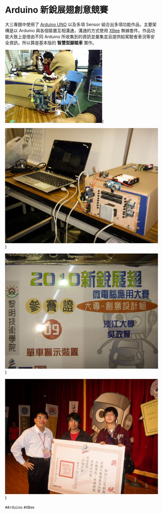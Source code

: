 # Arduino 新銳展翅創意競賽

大三專題中使用了 [Arduino UNO](https://www.arduino.cc/en/Main/ArduinoBoardUno) 以及多項 Sensor 組合出多項功能作品，主要架構是以 Arduino 與各個裝置互相溝通，溝通的方式使用 [XBee](https://en.wikipedia.org/wiki/XBee) 無線套件。作品功能大致上是借由不同 Arduino 所收集到的資訊並彙集並且提供給駕駛者車況等安全資訊，所以算是基本版的 **智慧型腳踏車** 實作。

![搭載各種感應器，簡單以紙箱示意腳踏車，實作智慧型腳踏車的概念模型](img/001.jpg))

![2010年 新銳展翅創意競賽會場](img/002.jpg))

![2010年 新銳展翅創意競賽 參賽證](img/003.jpg))

![2010年 新銳展翅創意競賽 佳作獎狀證明](img/004.jpg))

`#Arduino` `#XBee`